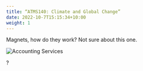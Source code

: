 ```yaml
---
title: “ATMS140: Climate and Global Change”
date: 2022-10-7T15:15:34+10:00
weight: 1
---
```


Magnets, how do they work? Not sure about this one.

![Accounting Services](/images/austin-distel-nGc5RT2HmF0-unsplash.jpg)

?
